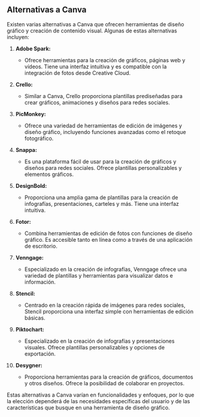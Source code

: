 ## Alternativas a Canva

Existen varias alternativas a Canva que ofrecen herramientas de diseño gráfico y creación de contenido visual. Algunas de estas alternativas incluyen:

1. **Adobe Spark:**
   - Ofrece herramientas para la creación de gráficos, páginas web y vídeos. Tiene una interfaz intuitiva y es compatible con la integración de fotos desde Creative Cloud.

2. **Crello:**
   - Similar a Canva, Crello proporciona plantillas prediseñadas para crear gráficos, animaciones y diseños para redes sociales.

3. **PicMonkey:**
   - Ofrece una variedad de herramientas de edición de imágenes y diseño gráfico, incluyendo funciones avanzadas como el retoque fotográfico.

4. **Snappa:**
   - Es una plataforma fácil de usar para la creación de gráficos y diseños para redes sociales. Ofrece plantillas personalizables y elementos gráficos.

5. **DesignBold:**
   - Proporciona una amplia gama de plantillas para la creación de infografías, presentaciones, carteles y más. Tiene una interfaz intuitiva.

6. **Fotor:**
   - Combina herramientas de edición de fotos con funciones de diseño gráfico. Es accesible tanto en línea como a través de una aplicación de escritorio.

7. **Venngage:**
   - Especializado en la creación de infografías, Venngage ofrece una variedad de plantillas y herramientas para visualizar datos e información.

8. **Stencil:**
   - Centrado en la creación rápida de imágenes para redes sociales, Stencil proporciona una interfaz simple con herramientas de edición básicas.

9. **Piktochart:**
   - Especializado en la creación de infografías y presentaciones visuales. Ofrece plantillas personalizables y opciones de exportación.

10. **Desygner:**
    - Proporciona herramientas para la creación de gráficos, documentos y otros diseños. Ofrece la posibilidad de colaborar en proyectos.

Estas alternativas a Canva varían en funcionalidades y enfoques, por lo que la elección dependerá de las necesidades específicas del usuario y de las características que busque en una herramienta de diseño gráfico.

